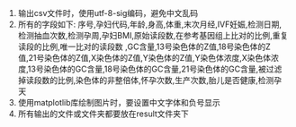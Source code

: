 1. 输出csv文件时，使用utf-8-sig编码，避免中文乱码
2. 所有的字段如下:
序号,孕妇代码,年龄,身高,体重,末次月经,IVF妊娠,检测日期,检测抽血次数,检测孕周,孕妇BMI,原始读段数,在参考基因组上比对的比例,重复读段的比例,唯一比对的读段数  ,GC含量,13号染色体的Z值,18号染色体的Z值,21号染色体的Z值,X染色体的Z值,Y染色体的Z值,Y染色体浓度,X染色体浓度,13号染色体的GC含量,18号染色体的GC含量,21号染色体的GC含量,被过滤掉读段数的比例,染色体的非整倍体,怀孕次数,生产次数,胎儿是否健康,检测孕天
3. 使用matplotlib库绘制图片时，要设置中文字体和负号显示
4. 所有输出的文件或文件夹都要放在result文件夹下
